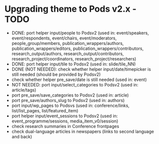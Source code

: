 # Upgrading theme to Pods v2.x - TODO

* DONE: port helper input/people to Podsv2 (used in: event/speakers,
  event/respondents, event/chairs, event/moderators, people_group/members,
  publication_wrappers/authors, publication_wrappers/editors,
  publication_wrappers/contributors, research_output/authors,
  research_output/contributors, research_project/coordinators,
  research_project/researchers)
* DONE: port helper input/tile to Podsv2 (used in: slide/tile_NN)
* DONE (NOT NEEDED): check whether helper input/date/timepicker is still needed
  (should be provided by Podsv2)
* check whether helper pre_save/date is still needed (used in: event)
* NOT NEEDED: port input/select_categories to Podsv2 (used in: article/tags)
* port pre_save/save_categories to Podsv2 (used in: article)
* port pre_save/authors_slug to Podsv2 (used in: authors)
* port input/wp_pages to Podsvs (used in: conference/links, list/list_pages, list/featured_item)
* port helper input/event_sessions to Podsv2 (used in: event_programme/sessions, media_item_v0/session)
* check research summaries in Conference frontpages
* check dual-language articles in newspapers (links to second language and back)
